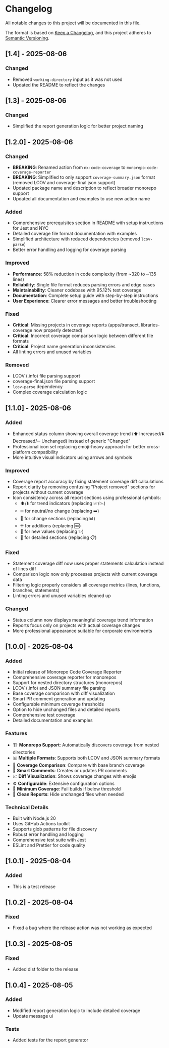 # Changelog

All notable changes to this project will be documented in this file.

The format is based on [Keep a Changelog](https://keepachangelog.com/en/1.0.0/),
and this project adheres to [Semantic Versioning](https://semver.org/spec/v2.0.0.html).

## [1.4] - 2025-08-06

### Changed

- Removed `working-directory` input as it was not used
- Updated the README to reflect the changes

## [1.3] - 2025-08-06

### Changed

- Simplified the report generation logic for better project naming

## [1.2.0] - 2025-08-06

### Changed

- **BREAKING**: Renamed action from `nx-code-coverage` to `monorepo-code-coverage-reporter`
- **BREAKING**: Simplified to only support `coverage-summary.json` format (removed LCOV and coverage-final.json support)
- Updated package name and description to reflect broader monorepo support
- Updated all documentation and examples to use new action name

### Added

- Comprehensive prerequisites section in README with setup instructions for Jest and NYC
- Detailed coverage file format documentation with examples
- Simplified architecture with reduced dependencies (removed `lcov-parse`)
- Better error handling and logging for coverage parsing

### Improved

- **Performance**: 58% reduction in code complexity (from ~320 to ~135 lines)
- **Reliability**: Single file format reduces parsing errors and edge cases
- **Maintainability**: Cleaner codebase with 95.12% test coverage
- **Documentation**: Complete setup guide with step-by-step instructions
- **User Experience**: Clearer error messages and better troubleshooting

### Fixed

- **Critical**: Missing projects in coverage reports (apps/transect, libraries-coverage now properly detected)
- **Critical**: Incorrect coverage comparison logic between different file formats
- **Critical**: Project name generation inconsistencies
- All linting errors and unused variables

### Removed

- LCOV (.info) file parsing support
- coverage-final.json file parsing support
- `lcov-parse` dependency
- Complex coverage calculation logic

## [1.1.0] - 2025-08-06

### Added

- Enhanced status column showing overall coverage trend (⬆️ Increased/⬇️ Decreased/➖ Unchanged) instead of generic "Changed"
- Professional icon set replacing emoji-heavy approach for better cross-platform compatibility
- More intuitive visual indicators using arrows and symbols

### Improved

- Coverage report accuracy by fixing statement coverage diff calculations
- Report clarity by removing confusing "Project removed" sections for projects without current coverage
- Icon consistency across all report sections using professional symbols:
  - ⬆️/⬇️ for trend indicators (replacing 📈/📉)
  - ➖ for neutral/no change (replacing ➡️)
  - 🔄 for change sections (replacing 📊)
  - ➕ for additions (replacing 🆕)
  - 🔹 for new values (replacing ✨)
  - 📑 for detailed sections (replacing 📋)

### Fixed

- Statement coverage diff now uses proper statements calculation instead of lines diff
- Comparison logic now only processes projects with current coverage data
- Filtering logic properly considers all coverage metrics (lines, functions, branches, statements)
- Linting errors and unused variables cleaned up

### Changed

- Status column now displays meaningful coverage trend information
- Reports focus only on projects with actual coverage changes
- More professional appearance suitable for corporate environments

## [1.0.0] - 2025-08-04

### Added

- Initial release of Monorepo Code Coverage Reporter
- Comprehensive coverage reporter for monorepos
- Support for nested directory structures (monorepos)
- LCOV (.info) and JSON summary file parsing
- Base coverage comparison with diff visualization
- Smart PR comment generation and updating
- Configurable minimum coverage thresholds
- Option to hide unchanged files and detailed reports
- Comprehensive test coverage
- Detailed documentation and examples

### Features

- 🏗️ **Monorepo Support**: Automatically discovers coverage from nested directories
- 📊 **Multiple Formats**: Supports both LCOV and JSON summary formats
- 🔄 **Coverage Comparison**: Compare with base branch coverage
- 💬 **Smart Comments**: Creates or updates PR comments
- 📈 **Diff Visualization**: Shows coverage changes with emojis
- ⚙️ **Configurable**: Extensive configuration options
- 🎯 **Minimum Coverage**: Fail builds if below threshold
- 🧹 **Clean Reports**: Hide unchanged files when needed

### Technical Details

- Built with Node.js 20
- Uses GitHub Actions toolkit
- Supports glob patterns for file discovery
- Robust error handling and logging
- Comprehensive test suite with Jest
- ESLint and Prettier for code quality

## [1.0.1] - 2025-08-04

### Added

- This is a test release

## [1.0.2] - 2025-08-04

### Fixed

- Fixed a bug where the release action was not working as expected

## [1.0.3] - 2025-08-05

### Fixed

- Added dist folder to the release

## [1.0.4] - 2025-08-05

### Added

- Modified report generation logic to include detailed coverage
- Update message ui

### Tests

- Added tests for the report generator
